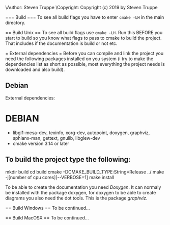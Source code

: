  
 \Author: Steven Truppe
 \Copyright: Copyright (c) 2019 by Steven Truppe

 === Build ===
 To see all build flags you have to enter `cmake -LH` in the main directory.

 == Build Unix ==
 To see all build flags use `cmake -LH`. Run this BEFORE you start to build so
 you know what flags to pass to cmake to build the project. That includes if 
 the documentation is build or not etc.

 = External dependencies =
 Before you can compile and link the project you need the following packages
 installed on you system (i try to make the dependencies list as short as 
 possible, most everything the project needs is downloaded and also build).

 Debian
 ------
 External dependencies: 
  
  DEBIAN
  ======
   - libgl1-mesa-dev, texinfo, xorg-dev, autopoint, doxygen, graphviz, sphianx-man, gettext, gnulib, libglew-dev
   - cmake version 3.14 or later



 To build the project type the following:
 ----------------------------------------
 mkdir build
 cd build
 cmake -DCMAKE_BUILD_TYPE:String=Release ../
 make -j[number of cpu cores][--VERBOSE=1]
 make install

 To be able to create the documentation you need *Doxygen*. It can normaly be 
 installed with the package doxygen, for doxygen to be able to create diagrams
 you also need the dot tools. This is the package *graphviz*.

 == Build Windows ==
 To be continued...


 == Build MacOSX ==
 To be continued...



